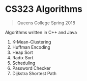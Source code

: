 # CS323 Algorithms
> Queens College Spring 2018

Algorithms written in C++ and Java

1. K-Mean-Clustering
2. Huffman Encoding
3. Heap Sort
4. Radix Sort
5. Scheduling 
6. Password Checker
7. Dijkstra Shortest Path


